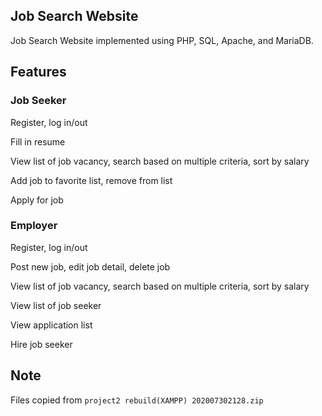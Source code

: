 ## Job Search Website
Job Search Website implemented using PHP, SQL, Apache, and MariaDB.

## Features
### Job Seeker
Register, log in/out

Fill in resume

View list of job vacancy, search based on multiple criteria, sort by salary

Add job to favorite list, remove from list

Apply for job

### Employer
Register, log in/out

Post new job, edit job detail, delete job

View list of job vacancy, search based on multiple criteria, sort by salary

View list of job seeker

View application list

Hire job seeker 

## Note
Files copied from `project2 rebuild(XAMPP) 202007302128.zip`
